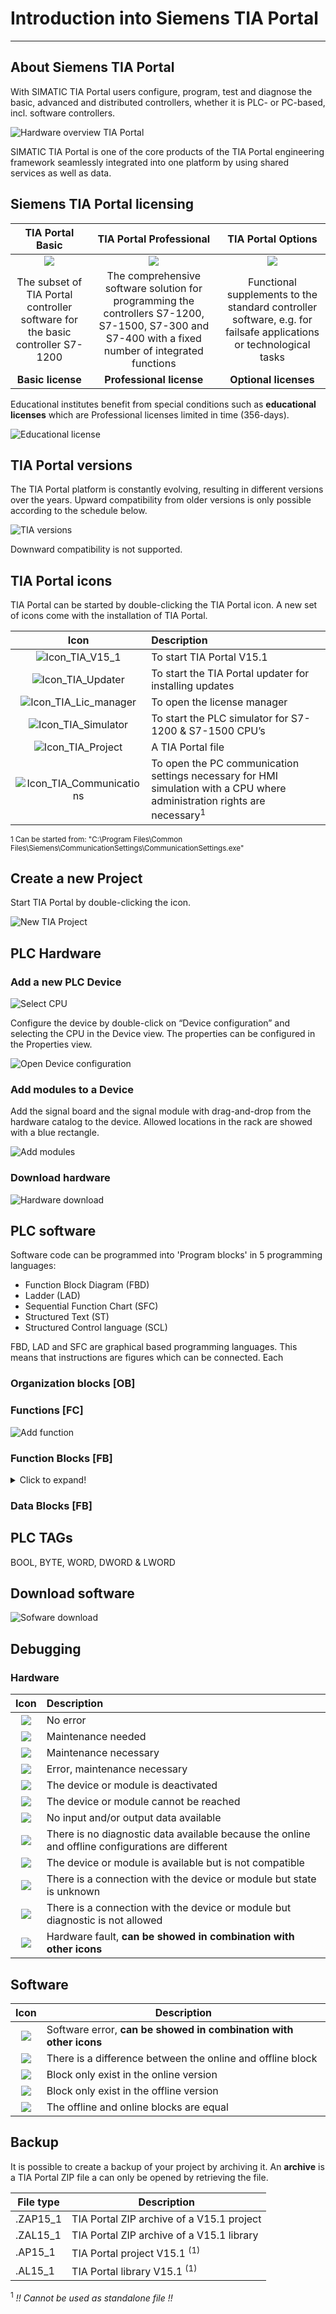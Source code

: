 # Introduction into Siemens TIA Portal
_____________________________________
## About Siemens TIA Portal
With SIMATIC TIA Portal users configure, program, test and diagnose the basic, advanced and distributed controllers, whether it is PLC- or PC-based, incl. software controllers.

![Hardware overview TIA Portal](../Ex02/Images/TIA_HW_Overview.jpg)

SIMATIC TIA Portal is one of the core products of the TIA Portal engineering framework seamlessly integrated into one platform by using shared services as well as data.

## Siemens TIA Portal licensing
| **TIA Portal Basic** | **TIA Portal Professional** | **TIA Portal Options** |
|:--------------------:|:---------------------------:|:----------------------:|
| ![](../Ex02/Images/TIA_Basic.jpg) | ![](../Ex02/Images/TIA_Professional.jpg) | ![](../Ex02/Images/TIA_Options.jpg) |
| The subset of TIA Portal controller software for the basic controller S7-1200 | The comprehensive software solution for programming the controllers S7-1200, S7-1500, S7-300 and S7-400 with a fixed number of integrated functions | Functional supplements to the standard controller software, e.g. for failsafe applications or technological tasks |
| **Basic license** | **Professional license** | **Optional licenses**  |

Educational institutes benefit from special conditions such as **educational licenses** which are Professional licenses limited in time (356-days).

![Educational license](../Ex02/Images/Edu_license.jpg)

## TIA Portal versions
The TIA Portal platform is constantly evolving, resulting in different versions over the years. Upward compatibility from older versions is only possible according to the schedule below.

![TIA versions](../Ex02/Images/TIA_Versions.jpg)

Downward compatibility is not supported.

## TIA Portal icons
TIA Portal can be started by double-clicking the TIA Portal icon. A new set of icons come with the installation of TIA Portal.

| **Icon** | **Description**   |
|:--------:|:------------------|
| ![Icon_TIA_V15_1](../Ex02/Images/Icon_TIA_V15_1.jpg)  | To start TIA Portal V15.1 |
| ![Icon_TIA_Updater](../Ex02/Images/Icon_TIA_Updater.jpg)  | To start the TIA Portal updater for installing updates |
| ![Icon_TIA_Lic_manager](../Ex02/Images/Icon_TIA_Lic_manager.jpg)  | To open the license manager |
| ![Icon_TIA_Simulator](../Ex02/Images/Icon_TIA_Simulator.jpg) | To start the PLC simulator for S7-1200 & S7-1500 CPU’s |
| ![Icon_TIA_Project](../Ex02/Images/Icon_TIA_Project.jpg) | A TIA Portal file |
| ![Icon_TIA_Communications](../Ex02/Images/Icon_TIA_Communications.jpg) | To open the PC communication settings necessary for HMI simulation with a CPU where administration rights are necessary<sup>1</sup> |

<sup> 1 Can be started from: "C:\Program Files\Common Files\Siemens\CommunicationSettings\CommunicationSettings.exe" </sup>

## Create a new Project
Start TIA Portal by double-clicking the icon.

![New TIA Project](../Ex02/Images/TIA_new_project.jpg)

## PLC Hardware
### Add a new PLC Device
![Select CPU](../Ex02/Images/TIA_select_CPU.jpg)

Configure the device by double-click on “Device configuration” and selecting the CPU in the Device view. The properties can be configured in the Properties view.

![Open Device configuration](../Ex02/Images/TIA_Open_Device_configuration.jpg)

### Add modules to a Device
Add the signal board and the signal module with drag-and-drop from the hardware catalog to the device. Allowed locations in the rack are showed with a blue rectangle.

![Add modules](../Ex02/Images/TIA_Add_modules.jpg)

### Download hardware

![Hardware download](../Ex02/Images/TIA_HW_download.jpg)

## PLC software
Software code can be programmed into 'Program blocks' in 5 programming languages:
* Function Block Diagram (FBD)
* Ladder (LAD)
* Sequential Function Chart (SFC)
* Structured Text (ST)
* Structured Control language (SCL)

FBD, LAD and SFC are graphical based programming languages. This means that instructions are figures which can be connected. Each

### Organization blocks [OB]

### Functions [FC]
![Add function](../Ex02/Images/TIA_add_FC.jpg)

### Function Blocks [FB]

<details>
  <summary>Click to expand!</summary>

  tested

</details>

### Data Blocks [FB]

## PLC TAGs
BOOL, BYTE, WORD, DWORD & LWORD

## Download software

![Sofware download](../Ex02/Images/TIA_SW_download.jpg)

## Debugging
### Hardware
| **Icon** | **Description**   |
|:--------:|:------------------|
| ![](../Ex02/Images/Icon_No_error.jpg) | No error          |
| ![](../Ex02/Images/Icon_Maintenance_needed.jpg)| Maintenance needed |
| ![](../Ex02/Images/Icon_Maintenance_necessary.jpg) | Maintenance necessary |
| ![](../Ex02/Images/Icon_Error.jpg) | Error, maintenance necessary |
| ![](../Ex02/Images/Icon_device_deactivated.jpg) | The device or module is deactivated |
| ![](../Ex02/Images/Icon_device_not_reached.jpg) | The device or module cannot be reached |
| ![](../Ex02/Images/Icon_device_no_iodata.jpg) | No input and/or output data available |
| ![](../Ex02/Images/Icon_device_no_diagdata.jpg) | There is no diagnostic data available because the online and offline configurations are different |
| ![](../Ex02/Images/Icon_device_not_compatible.jpg) | The device or module is available but is not compatible |
| ![](../Ex02/Images/Icon_device_state_unkown.jpg) | There is a connection with the device or module but state is unknown |
| ![](../Ex02/Images/Icon_device_diag_notallowed.jpg) | There is a connection with the device or module but diagnostic is not allowed |
| ![](../Ex02/Images/Icon_device_hardware_fault.jpg) | Hardware fault, **can be showed in combination with other icons** |

## Software
| **Icon** | **Description**                                                   |
|:---------:|-------------------------------------------------------------------|
| ![](../Ex02/Images/Icon_soft_error.jpg)| Software error, **can be showed in combination with other icons** |
| ![](../Ex02/Images/Icon_soft_diff.jpg) | There is a difference between the online and offline block        |
| ![](../Ex02/Images/Icon_soft_online.jpg) | Block only exist in the online version                            |
| ![](../Ex02/Images/Icon_soft_offline.jpg) | Block only exist in the offline version                           |
| ![](../Ex02/Images/Icon_soft_ok.jpg) | The offline and online blocks are equal                           |

## Backup
It is possible to create a backup of your project by archiving it.
An **archive** is a TIA Portal ZIP file a can only be opened by retrieving the file.

| **File type** | **Description**                                                    |
|---------------|--------------------------------------------------------------------|
| .ZAP15_1      | TIA Portal ZIP archive of a V15.1 project                          |
| .ZAL15_1      | TIA Portal ZIP archive of a V15.1 library                          |
| .AP15_1       | TIA Portal project V15.1 <sup>(1)</sup> |
| .AL15_1       | TIA Portal library V15.1 <sup>(1)</sup> |

<sup>1</sup> *!! Cannot be used as standalone file !!*
